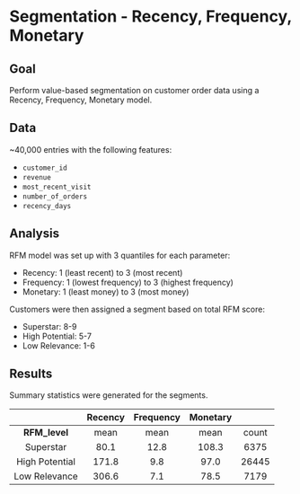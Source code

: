 # Segmentation - Recency, Frequency, Monetary

## Goal

Perform value-based segmentation on customer order data using a Recency, Frequency, Monetary model.

## Data

~40,000 entries with the following features:
* `customer_id`
* `revenue`
* `most_recent_visit`
* `number_of_orders`
* `recency_days`

## Analysis

RFM model was set up with 3 quantiles for each parameter:
* Recency: 1 (least recent) to 3 (most recent)
* Frequency: 1 (lowest frequency) to 3 (highest frequency)
* Monetary: 1 (least money) to 3 (most money)

Customers were then assigned a segment based on total RFM score:
* Superstar: 8-9
* High Potential: 5-7
* Low Relevance: 1-6

## Results

Summary statistics were generated for the segments.

|                | Recency | Frequency | Monetary |       |
|:--------------:|:-------:|:---------:|:--------:|:-----:|
|  **RFM_level** |   mean  |    mean   |   mean   | count |
|    Superstar   |   80.1  |    12.8   |   108.3  |  6375 |
| High Potential |  171.8  |    9.8    |   97.0   | 26445 |
|  Low Relevance |  306.6  |    7.1    |   78.5   |  7179 |
